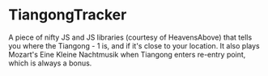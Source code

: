 # TiangongTracker
A piece of nifty JS and JS libraries (courtesy of HeavensAbove) that tells you where the Tiangong - 1 is, and if it's close to your location. It also plays Mozart's Eine Kleine Nachtmusik when Tiangong enters re-entry point, which is always a bonus.
